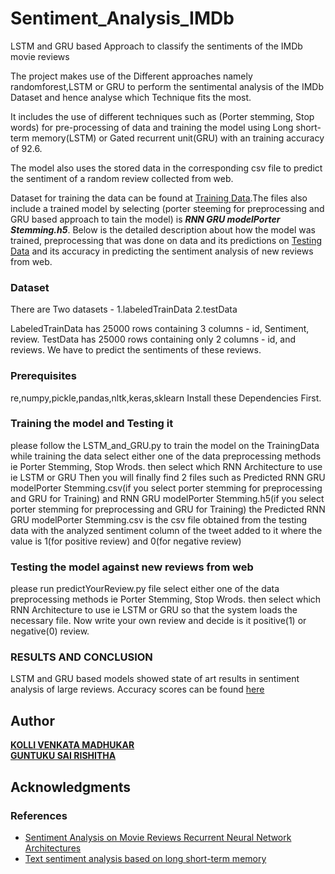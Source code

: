 # Sentiment_Analysis_IMDb
LSTM and GRU based Approach to classify the sentiments of the IMDb movie reviews

The project makes use of the Different approaches namely randomforest,LSTM or GRU to perform the sentimental analysis of the IMDb Dataset and hence analyse which Technique fits the most.

It includes the use of different techniques such as (Porter stemming, Stop words) for pre-processing of data and training the model using  Long short-term memory(LSTM) or Gated recurrent unit(GRU) with an training accuracy of 92.6.

The model also uses the stored data in the corresponding csv file to predict the sentiment of a random review collected from web.

  Dataset for training the data can be found at [Training Data](https://drive.google.com/file/d/1O72Wo3BKxfytcqwE27_EL4ofHn99tcps/view?usp=sharing).The files also include a trained model by selecting (porter steeming for preprocessing and GRU based approach to tain the model) is **_RNN GRU modelPorter Stemming.h5_**. Below is the detailed description about how the model was trained, preprocessing that was done on data and its predictions on [Testing Data](https://drive.google.com/file/d/1-uMKaMsp6QY8NdsMXxmh1dTl6hlfgtAk/view?usp=sharing) and its accuracy in predicting the sentiment analysis of new reviews from web.
  
  ### Dataset 
  There are Two datasets - 
  1.labeledTrainData
  2.testData
  
  LabeledTrainData has 25000 rows containing 3 columns - id, Sentiment, review.
  TestData has 25000 rows containing only 2 columns - id, and reviews. We have to predict the sentiments of these reviews.
   
  ### Prerequisites
  re,numpy,pickle,pandas,nltk,keras,sklearn
  Install these Dependencies First.
  
  ### Training the model and Testing it
  please follow the LSTM_and_GRU.py to train the model on the TrainingData
  while training the data select either one of the data preprocessing methods ie Porter Stemming, Stop Wrods.
  then select which RNN Architecture to use ie LSTM or GRU
  Then you will finally find 2 files such as Predicted RNN GRU modelPorter Stemming.csv(if you select porter stemming for preprocessing and GRU for Training) and RNN GRU modelPorter Stemming.h5(if you select porter stemming for preprocessing and GRU for Training) the Predicted RNN GRU modelPorter Stemming.csv is the csv file obtained from the testing data with the analyzed sentiment column of the tweet added to it where the value is 1(for positive review) and 0(for negative review)
  ### Testing the model against new reviews from web 
  please run predictYourReview.py file 
  select either one of the data preprocessing methods ie Porter Stemming, Stop Wrods.
  then select which RNN Architecture to use ie LSTM or GRU so that the system loads the necessary file.
  Now write your own review and decide is it positive(1) or negative(0) review.
  

### RESULTS AND CONCLUSION 
   LSTM and GRU based models showed state of art results in sentiment analysis of large reviews.
   Accuracy scores can be found [here](https://github.com/venkma/Sentiment_Analysis/blob/master/scorefinal.png)
  
## Author

**[KOLLI VENKATA MADHUKAR ](https://www.linkedin.com/in/madhukar-kolli-2a512916b/)**<br>
**[GUNTUKU SAI RISHITHA ](https://www.linkedin.com/in/sai-rishitha-guntuku-441046194/)**

## Acknowledgments
### References
- [Sentiment Analysis on Movie Reviews Recurrent Neural Network Architectures](https://cs224d.stanford.edu/reports/TimmarajuAditya.pdf)
- [Text sentiment analysis based on long short-term memory](https://ieeexplore.ieee.org/document/7778967)


